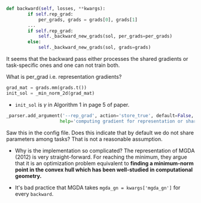 ```python 
def backward(self, losses, **kwargs):
        if self.rep_grad:
            per_grads, grads = grads[0], grads[1]
        ...
        if self.rep_grad:
            self._backward_new_grads(sol, per_grads=per_grads)
        else:
            self._backward_new_grads(sol, grads=grads)
```
It seems that the backward pass either processes the shared gradients or task-specific ones and one can not train both. 

What is per_grad i.e. representation gradients? 

```python
grad_mat = grads.mm(grads.t())
init_sol = _min_norm_2d(grad_mat)
```
- `init_sol` is $\gamma$ in Algorithm 1 in page 5 of paper.

```python
_parser.add_argument('--rep_grad', action='store_true', default=False, 
                    help='computing gradient for representation or sharing parameters')
```
Saw this in the config file. Does this indicate that by default we do not share parameters among tasks? That is not a reasonable assumption.

* Why is the implementation so complicated? The representation of MGDA (2012) is very straight-forward. For reaching the minimum, they argue that it is an optimization problem equivalent to **finding a minimum-norm point in the convex hull which has been well-studied in computational geometry.** 

* It's bad practice that MGDA takes `mgda_gn = kwargs['mgda_gn']` for every `backward`.